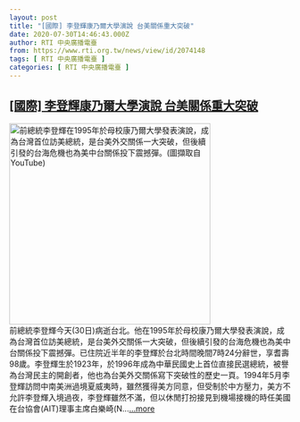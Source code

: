 ```yaml
---
layout: post
title: "[國際] 李登輝康乃爾大學演說 台美關係重大突破"
date: 2020-07-30T14:46:43.000Z
author: RTI 中央廣播電臺
from: https://www.rti.org.tw/news/view/id/2074148
tags: [ RTI 中央廣播電臺 ]
categories: [ RTI 中央廣播電臺 ]
---
```

<!--1596120403000-->
[[國際] 李登輝康乃爾大學演說 台美關係重大突破](https://www.rti.org.tw/news/view/id/2074148)
------

<div>
<img src="https://static.rti.org.tw/assets/thumbnails/2020/07/30/199439aa1a2e574db9c12d2f781ba405.png" width="360" alt="前總統李登輝在1995年於母校康乃爾大學發表演說，成為台灣首位訪美總統，是台美外交關係一大突破，但後續引發的台海危機也為美中台關係投下震撼彈。(圖擷取自YouTube)" title="前總統李登輝在1995年於母校康乃爾大學發表演說，成為台灣首位訪美總統，是台美外交關係一大突破，但後續引發的台海危機也為美中台關係投下震撼彈。(圖擷取自YouTube)"><br>前總統李登輝今天(30日)病逝台北。他在1995年於母校康乃爾大學發表演說，成為台灣首位訪美總統，是台美外交關係一大突破，但後續引發的台海危機也為美中台關係投下震撼彈。已住院近半年的李登輝於台北時間晚間7時24分辭世，享耆壽98歲。李登輝生於1923年，於1996年成為中華民國史上首位直接民選總統，被譽為台灣民主的開創者，他也為台美外交關係寫下突破性的歷史一頁。1994年5月李登輝訪問中南美洲過境夏威夷時，雖然獲得美方同意，但受制於中方壓力，美方不允許李登輝入境過夜，李登輝雖然不滿，但以休閒打扮接見到機場接機的時任美國在台協會(AIT)理事主席白樂崎(N...<a target="_blank" href="https://www.rti.org.tw/news/view/id/2074148">...more</a>
</div>
